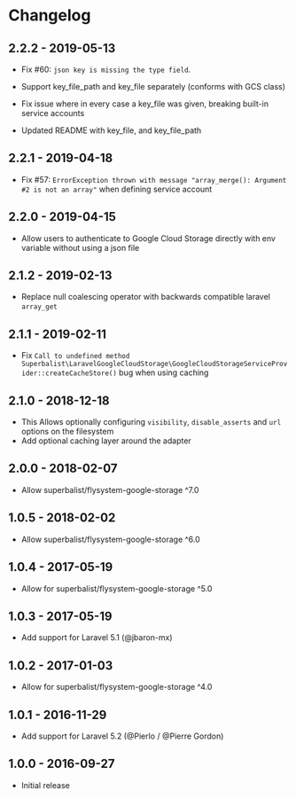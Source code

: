 # Changelog

## 2.2.2 - 2019-05-13

* Fix #60: `json key is missing the type field`.

* Support key_file_path and key_file separately (conforms with GCS class)

* Fix issue where in every case a key_file was given, breaking built-in service accounts

* Updated README with key_file, and key_file_path

## 2.2.1 - 2019-04-18

* Fix #57: `ErrorException thrown with message "array_merge(): Argument #2 is not an array"` when defining service account

## 2.2.0 - 2019-04-15

* Allow users to authenticate to Google Cloud Storage directly with env variable without using a json file

## 2.1.2 - 2019-02-13

* Replace null coalescing operator with backwards compatible laravel `array_get`

## 2.1.1 - 2019-02-11

* Fix `Call to undefined method Superbalist\LaravelGoogleCloudStorage\GoogleCloudStorageServiceProvider::createCacheStore()` bug when using caching

## 2.1.0 - 2018-12-18

* This Allows optionally configuring `visibility`, `disable_asserts` and `url` options on the filesystem
* Add optional caching layer around the adapter

## 2.0.0 - 2018-02-07

* Allow superbalist/flysystem-google-storage ^7.0

## 1.0.5 - 2018-02-02

* Allow superbalist/flysystem-google-storage ^6.0

## 1.0.4 - 2017-05-19

* Allow for superbalist/flysystem-google-storage ^5.0

## 1.0.3 - 2017-05-19

* Add support for Laravel 5.1 (@jbaron-mx)

## 1.0.2 - 2017-01-03

* Allow for superbalist/flysystem-google-storage ^4.0

## 1.0.1 - 2016-11-29

* Add support for Laravel 5.2 (@Pierlo / @Pierre Gordon)

## 1.0.0 - 2016-09-27

* Initial release
